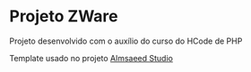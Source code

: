 # Projeto ZWare

Projeto desenvolvido com o auxílio do curso do HCode de PHP

Template usado no projeto [Almsaeed Studio](https://almsaeedstudio.com)
